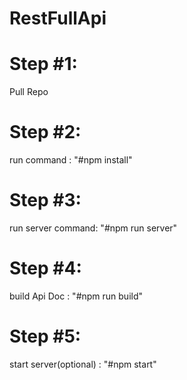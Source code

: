 # RestFullApi

<div>
<span><h1>Step #1:</h1> Pull Repo</span>
<span> <h1>Step #2:</h1> run command : "#npm install"</span>
<span><h1>Step #3:</h1> run server command: "#npm run server"</span>
<span><h1>Step #4:</h1> build Api Doc : "#npm run build"</span>
<span><h1>Step #5:</h1> start server(optional) : "#npm start"</span>
</div>
